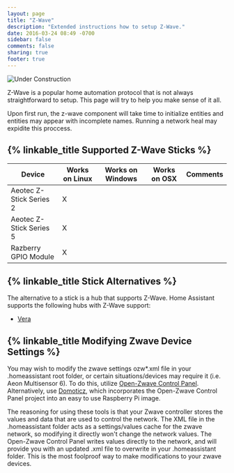 ```yaml
---
layout: page
title: "Z-Wave"
description: "Extended instructions how to setup Z-Wave."
date: 2016-03-24 08:49 -0700
sidebar: false
comments: false
sharing: true
footer: true
---
```


![Under Construction](https://i.imgur.com/WkBB4BV.gif)

Z-Wave is a popular home automation protocol that is not always straightforward to setup. This page will try to help you make sense of it all.

<p class='note'>
Upon first run, the z-wave component will take time to initialize entities and entities may appear with incomplete names. Running a network heal may expidite this proccess.
</p>

## {% linkable_title Supported Z-Wave Sticks %}

| Device                  | Works on Linux | Works on Windows | Works on OSX | Comments  |
|-------------------------|----------------|------------------|--------------|-----------|
| Aeotec Z-Stick Series 2 | X              |                  |              |           |
| Aeotec Z-Stick Series 5 | X              |                  |              |           |
| Razberry GPIO Module    | X              |                  |              |           |


## {% linkable_title Stick Alternatives %}

The alternative to a stick is a hub that supports Z-Wave. Home Assistant supports the following hubs with Z-Wave support:

 - [Vera](/components/vera/)


## {% linkable_title Modifying Zwave Device Settings %}
You may wish to modify the zwave settings ozw*.xml file in your .homeassistant root folder, or certain situations/devices may require it (i.e. Aeon Multisensor 6). To do this, utilize [Open-Zwave Control Panel](https://github.com/OpenZWave/open-zwave-control-panel). Alternatively, use [Domoticz](https://www.domoticz.com/), which incorporates the Open-Zwave Control Panel project into an easy to use Raspberry Pi image. 

The reasoning for using these tools is that your Zwave controller stores the values and data that are used to control the network. The XML file in the .homeassistant folder acts as a settings/values cache for the zwave network, so modifying it directly won't change the network values. The Open-Zwave Control Panel writes values directly to the network, and will provide you with an updated .xml file to overwrite in your .homeassistant folder. This is the most foolproof way to make modifications to your zwave devices.
